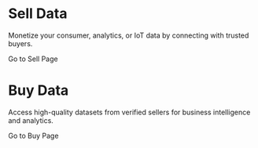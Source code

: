 

# Sell Data

Monetize your consumer, analytics, or IoT data by connecting with trusted buyers.

Go to Sell Page

# Buy Data

Access high-quality datasets from verified sellers for business intelligence and analytics.

Go to Buy Page

